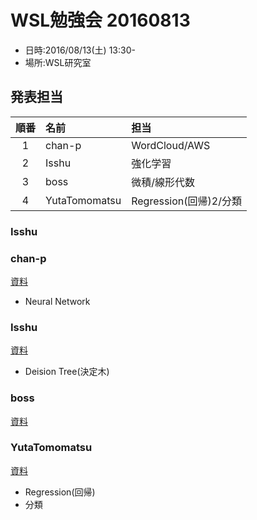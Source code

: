 # WSL勉強会 20160813
* 日時:2016/08/13(土) 13:30-
* 場所:WSL研究室

## 発表担当


|順番|名前|担当|
|:-:|:--|:--|
|1|chan-p|WordCloud/AWS|
|2|Isshu|強化学習|
|3|boss|微積/線形代数|
|4|YutaTomomatsu|Regression(回帰)2/分類|





### Isshu

### chan-p
[資料](./chan-p)
* Neural Network


### Isshu
[資料](./ichimunemasa)
* Deision Tree(決定木)

### boss
[資料](./boss)

### YutaTomomatsu
[資料](./YutaTomomatsu)
* Regression(回帰)
* 分類
